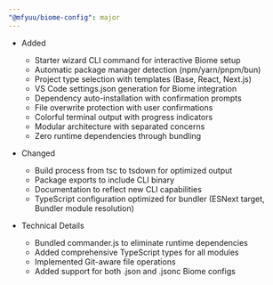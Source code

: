 ```yaml
---
"@mfyuu/biome-config": major
---
```


- Added
  - Starter wizard CLI command for interactive Biome setup
  - Automatic package manager detection (npm/yarn/pnpm/bun)
  - Project type selection with templates (Base, React, Next.js)
  - VS Code settings.json generation for Biome integration
  - Dependency auto-installation with confirmation prompts
  - File overwrite protection with user confirmations
  - Colorful terminal output with progress indicators
  - Modular architecture with separated concerns
  - Zero runtime dependencies through bundling

- Changed
  - Build process from tsc to tsdown for optimized output
  - Package exports to include CLI binary
  - Documentation to reflect new CLI capabilities
  - TypeScript configuration optimized for bundler (ESNext target, Bundler module resolution)

- Technical Details
  - Bundled commander.js to eliminate runtime dependencies
  - Added comprehensive TypeScript types for all modules
  - Implemented Git-aware file operations
  - Added support for both .json and .jsonc Biome configs
